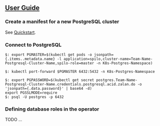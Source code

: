 ## [User Guide](https://github.com/zalando/postgres-operator/blob/master/docs/user.md#connect-to-postgresql)

### Create a manifest for a new PostgreSQL cluster

See [Quickstart](../Quickstart).  

### Connect to PostgreSQL

```
$: export PGMASTER=$(kubectl get pods -o jsonpath={.items..metadata.name} -l application=spilo,cluster-name=Team-Name-Postgresql-Cluster-Name,spilo-role=master -n K8s-Postgres-Namespace)

$: kubectl port-forward $PGMASTER 6432:5432 -n K8s-Postgres-Namespace
```

```
$: export PGPASSWORD=$(kubectl get secret postgres.Team-Name-Postgresql-Cluster-Name.credentials.postgresql.acid.zalan.do -o 'jsonpath={.data.password}' | base64 -d)
export PGSSLMODE=require
$: psql -U postgres -p 6432
```

### Defining database roles in the operator

TODO
...
